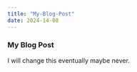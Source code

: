 ```yaml
---
title: "My-Blog-Post"
date: 2024-14-08
---
```



### My Blog Post 

I will change this eventually maybe never. 
